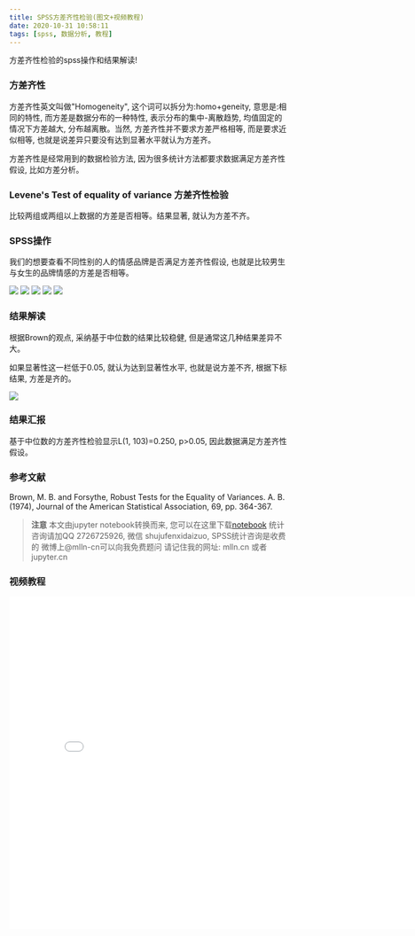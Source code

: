 ```yaml
---
title: SPSS方差齐性检验(图文+视频教程)
date: 2020-10-31 10:58:11
tags: [spss, 数据分析, 教程]
---
```


方差齐性检验的spss操作和结果解读!

<!--more-->
<!-- toc -->

### 方差齐性

方差齐性英文叫做"Homogeneity", 这个词可以拆分为:homo+geneity, 意思是:相同的特性, 而方差是数据分布的一种特性, 表示分布的集中-离散趋势, 
均值固定的情况下方差越大, 分布越离散。当然, 方差齐性并不要求方差严格相等, 而是要求近似相等, 也就是说差异只要没有达到显著水平就认为方差齐。

方差齐性是经常用到的数据检验方法, 因为很多统计方法都要求数据满足方差齐性假设, 比如方差分析。

### Levene's Test of equality of variance 方差齐性检验

比较两组或两组以上数据的方差是否相等。结果显著, 就认为方差不齐。

### SPSS操作

我们的想要查看不同性别的人的情感品牌是否满足方差齐性假设, 也就是比较男生与女生的品牌情感的方差是否相等。

<img src="imgs/06-01.png">

<img src="imgs/06-02.png">

<img src="imgs/06-03.png">

<img src="imgs/06-04.png">

<img src="imgs/06-05.png">

### 结果解读

根据Brown的观点, 采纳基于中位数的结果比较稳健, 但是通常这几种结果差异不大。

如果显著性这一栏低于0.05, 就认为达到显著性水平, 也就是说方差不齐, 根据下标结果, 方差是齐的。

<img src="imgs/06-06.png">

### 结果汇报

基于中位数的方差齐性检验显示L(1, 103)=0.250, p>0.05, 因此数据满足方差齐性假设。

### 参考文献

Brown, M. B. and Forsythe, Robust Tests for the Equality of Variances. A. B. (1974), Journal of the American Statistical Association, 69, pp. 364-367.


> **注意**
> 本文由jupyter notebook转换而来, 您可以在这里下载[notebook](06-方差齐性检验.ipynb)
> 统计咨询请加QQ 2726725926, 微信 shujufenxidaizuo,  SPSS统计咨询是收费的
> 微博上@mlln-cn可以向我免费题问
> 请记住我的网址: mlln.cn 或者 jupyter.cn

### 视频教程

<iframe src="//player.bilibili.com/player.html?bvid=BV14y4y1k7AS&page=1" scrolling="no" border="0" frameborder="no" framespacing="0" allowfullscreen="true" style="width:800px;height:600px"> </iframe>